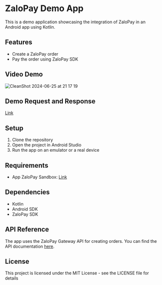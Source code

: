 # ZaloPay Demo App

This is a demo application showcasing the integration of ZaloPay in an Android app using Kotlin.

## Features

- Create a ZaloPay order
- Pay the order using ZaloPay SDK

## Video Demo

![CleanShot 2024-06-25 at 21 17 19](https://github.com/nqmgaming/testZaloPayKotlin/assets/94773751/6647d236-2c81-45d2-9d34-712a0f083e1c)

## Demo Request and Response
[Link](https://docs.zalopay.vn/v1/docs/gateway/demo.html)
## Setup

1. Clone the repository
2. Open the project in Android Studio
3. Run the app on an emulator or a real device

## Requirements 
- App ZaloPay Sandbox: [Link](https://beta-docs.zalopay.vn/docs/developer-tools/test-instructions/test-wallets/)

## Dependencies

- Kotlin
- Android SDK
- ZaloPay SDK

## API Reference

The app uses the ZaloPay Gateway API for creating orders. You can find the API documentation [here](https://docs.zalopay.vn/v1/docs/gateway/api.html#mo-ta_dac-ta-api).

## License

This project is licensed under the MIT License - see the LICENSE file for details
